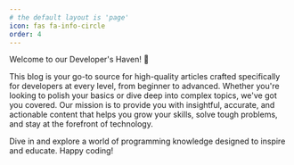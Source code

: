 ```yaml
---
# the default layout is 'page'
icon: fas fa-info-circle
order: 4
---
```



Welcome to our Developer's Haven! 🚀

This blog is your go-to source for high-quality articles crafted specifically for developers at every level, from beginner to advanced. Whether you're looking to polish your basics or dive deep into complex topics, we've got you covered. Our mission is to provide you with insightful, accurate, and actionable content that helps you grow your skills, solve tough problems, and stay at the forefront of technology.

Dive in and explore a world of programming knowledge designed to inspire and educate. Happy coding!

